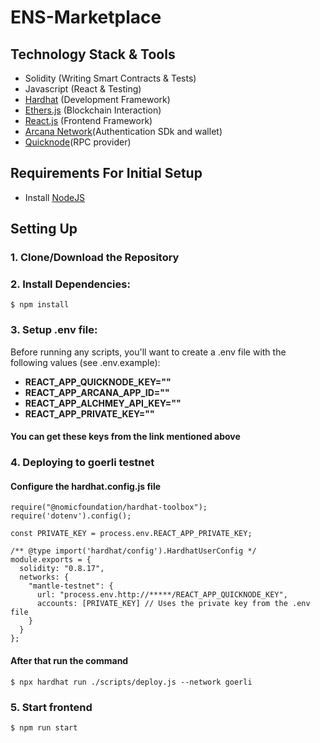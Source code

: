 # ENS-Marketplace
## Technology Stack & Tools

- Solidity (Writing Smart Contracts & Tests)
- Javascript (React & Testing)
- [Hardhat](https://hardhat.org/) (Development Framework)
- [Ethers.js](https://docs.ethers.io/v5/) (Blockchain Interaction)
- [React.js](https://reactjs.org/) (Frontend Framework)
- [Arcana Network](https://www.arcana.network/)(Authentication SDk and wallet)
- [Quicknode](https://www.quicknode.com/)(RPC provider)



## Requirements For Initial Setup
- Install [NodeJS](https://nodejs.org/en/)

## Setting Up
### 1. Clone/Download the Repository

### 2. Install Dependencies:
`$ npm install`

### 3. Setup .env file:
Before running any scripts, you'll want to create a .env file with the following values (see .env.example):

- **REACT_APP_QUICKNODE_KEY=""**
- **REACT_APP_ARCANA_APP_ID=""**
- **REACT_APP_ALCHMEY_API_KEY=""**
- **REACT_APP_PRIVATE_KEY=""**


#### You can get these keys from the link mentioned above

### 4. Deploying to goerli testnet

#### Configure  the hardhat.config.js file

```
require("@nomicfoundation/hardhat-toolbox");
require('dotenv').config();

const PRIVATE_KEY = process.env.REACT_APP_PRIVATE_KEY;

/** @type import('hardhat/config').HardhatUserConfig */
module.exports = {
  solidity: "0.8.17",
  networks: {
    "mantle-testnet": {
      url: "process.env.http://*****/REACT_APP_QUICKNODE_KEY",
      accounts: [PRIVATE_KEY] // Uses the private key from the .env file
    }
  }
};
```
#### After that run the command

`$ npx hardhat run ./scripts/deploy.js --network goerli`


### 5. Start frontend
`$ npm run start`


